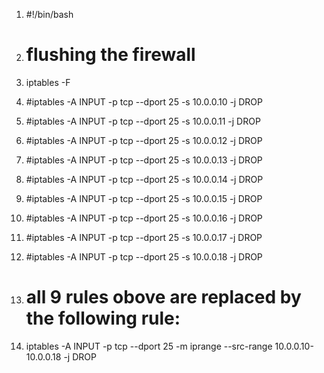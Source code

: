 1.  #!/bin/bash

3.  # flushing the firewall
4.  iptables -F

6.  #iptables -A INPUT -p tcp --dport 25 -s 10.0.0.10 -j DROP
7.  #iptables -A INPUT -p tcp --dport 25 -s 10.0.0.11 -j DROP
8.  #iptables -A INPUT -p tcp --dport 25 -s 10.0.0.12 -j DROP
9.  #iptables -A INPUT -p tcp --dport 25 -s 10.0.0.13 -j DROP
10.  #iptables -A INPUT -p tcp --dport 25 -s 10.0.0.14 -j DROP
11.  #iptables -A INPUT -p tcp --dport 25 -s 10.0.0.15 -j DROP
12.  #iptables -A INPUT -p tcp --dport 25 -s 10.0.0.16 -j DROP
13.  #iptables -A INPUT -p tcp --dport 25 -s 10.0.0.17 -j DROP
14.  #iptables -A INPUT -p tcp --dport 25 -s 10.0.0.18 -j DROP

17.  # all 9 rules obove are replaced by the following rule:
18.  iptables -A INPUT -p tcp --dport 25 -m iprange --src-range 10.0.0.10-10.0.0.18 -j DROP